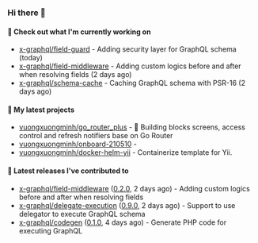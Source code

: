 ### Hi there 👋

#### 👷 Check out what I'm currently working on

- [x-graphql/field-guard](https://github.com/x-graphql/field-guard) - Adding security layer for GraphQL schema (today)
- [x-graphql/field-middleware](https://github.com/x-graphql/field-middleware) - Adding custom logics before and after when resolving fields (2 days ago)
- [x-graphql/schema-cache](https://github.com/x-graphql/schema-cache) - Caching GraphQL schema with PSR-16 (2 days ago)

#### 🌱 My latest projects

- [vuongxuongminh/go_router_plus](https://github.com/vuongxuongminh/go_router_plus) - :office: Building blocks screens, access control and refresh notifiers base on Go Router
- [vuongxuongminh/onboard-210510](https://github.com/vuongxuongminh/onboard-210510) - 
- [vuongxuongminh/docker-helm-yii](https://github.com/vuongxuongminh/docker-helm-yii) - Containerize template for Yii.

#### 🔭 Latest releases I've contributed to

- [x-graphql/field-middleware](https://github.com/x-graphql/field-middleware) ([0.2.0](https://github.com/x-graphql/field-middleware/releases/tag/0.2.0), 2 days ago) - Adding custom logics before and after when resolving fields
- [x-graphql/delegate-execution](https://github.com/x-graphql/delegate-execution) ([0.9.0](https://github.com/x-graphql/delegate-execution/releases/tag/0.9.0), 2 days ago) - Support to use delegator to execute GraphQL schema
- [x-graphql/codegen](https://github.com/x-graphql/codegen) ([0.1.0](https://github.com/x-graphql/codegen/releases/tag/0.1.0), 4 days ago) - Generate PHP code for executing GraphQL
